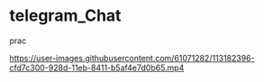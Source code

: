 
# telegram_Chat
prac


https://user-images.githubusercontent.com/61071282/113182396-cfd7c300-928d-11eb-8411-b5af4e7d0b65.mp4
